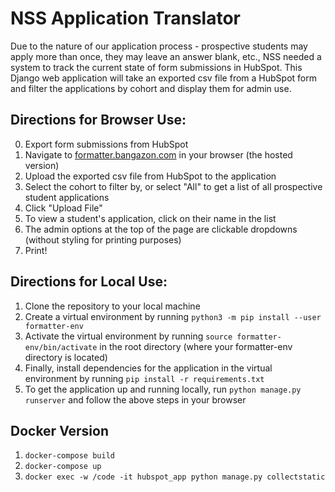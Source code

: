 # NSS Application Translator
Due to the nature of our application process - prospective students may apply more than once, they may leave an answer blank, etc., NSS needed a system to track the current state of form submissions in HubSpot. This Django web application will take an exported csv file from a HubSpot form and filter the applications by cohort and display them for admin use.

## Directions for Browser Use:
0. Export form submissions from HubSpot
1. Navigate to [formatter.bangazon.com](formatter.bangazon.com) in your browser (the hosted version)
2. Upload the exported csv file from HubSpot to the application
3. Select the cohort to filter by, or select "All" to get a list of all prospective student applications
4. Click "Upload File"
5. To view a student's application, click on their name in the list
6. The admin options at the top of the page are clickable dropdowns (without styling for printing purposes)
7. Print!


## Directions for Local Use:
1. Clone the repository to your local machine
2. Create a virtual environment by running `python3 -m pip install --user formatter-env`
3. Activate the virtual environment by running `source formatter-env/bin/activate` in the root directory (where your formatter-env directory is located)
4. Finally, install dependencies for the application in the virtual environment by running `pip install -r requirements.txt`
5. To get the application up and running locally, run `python manage.py runserver` and follow the above steps in your browser

## Docker Version

1. `docker-compose build`
1. `docker-compose up`
1. `docker exec -w /code -it hubspot_app python manage.py collectstatic`